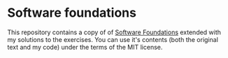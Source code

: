 Software foundations
====================

This repository contains a copy of of [Software Foundations](http://www.cis.upenn.edu/~bcpierce/sf/) extended with my solutions to the exercises.
You can use it's contents (both the original text and my code) under the terms of the MIT license.
